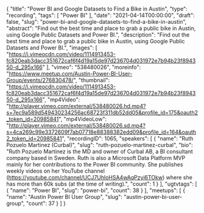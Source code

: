 {
  "title": "Power BI and Google Datasets to Find a Bike in Austin",
  "type": "recording",
  "tags": [
    "Power BI"
  ],
  "date": "2021-04-14T00:00:00",
  "draft": false,
  "slug": "power-bi-and-google-datasets-to-find-a-bike-in-austin",
  "abstract": "Find out the best time and place to grab a public bike in Austin, using Google Public Datasets and Power BI.",
  "description": "Find out the best time and place to grab a public bike in Austin, using Google Public Datasets and Power BI.",
  "images": [
    "https://i.vimeocdn.com/video/1114913453-fc820eab3dacc351672caf6f4d19a15de97d236704d031972e7b94b23f894350-d_295x166"
  ],
  "vimeo": "538480026",
  "moreinfo": "https://www.meetup.com/Austin-Power-BI-User-Group/events/276830478/",
  "thumbnail": "https://i.vimeocdn.com/video/1114913453-fc820eab3dacc351672caf6f4d19a15de97d236704d031972e7b94b23f894350-d_295x166",
  "mp4Video": "http://player.vimeo.com/external/538480026.hd.mp4?s=7ec9a589d549430234256ac68723f311db52dd05&profile_id=175&oauth2_token_id=20985841",
  "mp4VideoLow": "http://player.vimeo.com/external/538480026.sd.mp4?s=4ca269c99e3372609f7ab07718e88388382edd09&profile_id=164&oauth2_token_id=20985841",
  "recordingID": 1065,
  "speakers": [
    {
      "name": "Ruth Pozuelo Martinez (Curbal)",
      "slug": "ruth-pozuelo-martinez-curbal",
      "bio": "Ruth Pozuelo Martinez is the MD and owner of Curbal AB, a BI consultant company based in Sweden. Ruth is also a Microsoft Data Platform MVP mainly for her contributions to the Power BI community. She publishes weekly videos on her YouTube channel (https://youtube.com/channel/UCJ7UhloHSA4wAqPzyi6TOkw) where she has more than 60k subs (at the time of writing).",
      "count": 1
    }
  ],
  "ugtvtags": [
    {
      "name": "Power BI",
      "slug": "power-bi",
      "count": 38
    }
  ],
  "meetups": [
    {
      "name": "Austin Power BI User Group",
      "slug": "austin-power-bi-user-group",
      "count": 37
    }
  ]
}